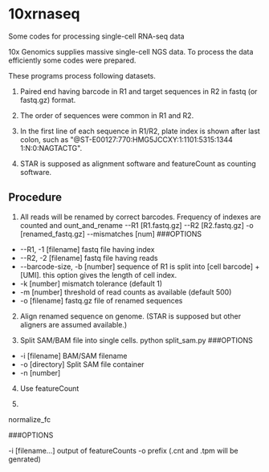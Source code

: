 # 10xrnaseq
Some codes for processing single-cell RNA-seq data

10x Genomics supplies massive single-cell NGS data.
To process the data efficiently some codes were prepared.

These programs process following datasets.

1. Paired end having barcode in R1 and target sequences in R2 in fastq (or fastq.gz) format.

2. The order of sequences were common in R1 and R2.

3. In the first line of each sequence in R1/R2, plate index is shown after last colon, such as "@ST-E00127:770:HMG5JCCXY:1:1101:5315:1344 1:N:0:NAGTACTG".

4. STAR is supposed as alignment software and featureCount as counting software.

## Procedure

1. All reads will be renamed by correct barcodes. Frequency of indexes are counted and 
ount_and_rename --R1 [R1.fastq.gz] --R2 [R2.fastq.gz] -o [renamed_fastq.gz] --mismatches [num]
###OPTIONS
- --R1, -1 [filename] fastq file having index
- --R2, -2 [filename] fastq file having reads
- --barcode-size, -b [number] sequence of R1 is split into [cell barcode] + [UMI]. this option gives the length of cell index.
- -k [number] mismatch tolerance (default 1)
- -m [number] threshold of read counts as available (default 500)
- -o [filename] fastq.gz file of renamed sequences

2. Align renamed sequence on genome. (STAR is supposed but other aligners are assumed available.)

3. Split SAM/BAM file into single cells.
python split_sam.py
###OPTIONS
- -i [filename] BAM/SAM filename
- -o [directory] Split SAM file container
- -n [number]

4. Use featureCount

5.
normalize_fc

###OPTIONS

-i [filename...] output of featureCounts
-o prefix (<prefix>.cnt and <prefix>.tpm will be genrated)
